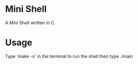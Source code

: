 # Mini Shell

A Mini Shell written in C.

# Usage

Type 'make -s' in the terminal to run the shell then type ./main